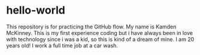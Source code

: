 # hello-world
This repository is for practicing the GitHub flow.
My name is Kamden McKinney.
This is my first experience coding but i have always been in love with technology since i was a kid, so this is kind of a dream of mine.
I am 20 years old!
I work a full time job at a car wash.
